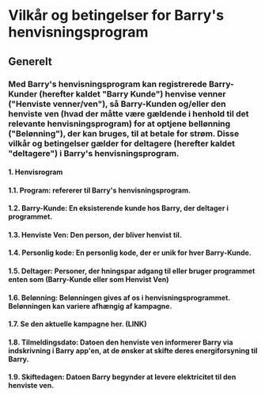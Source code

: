 # Vilkår og betingelser for Barry's henvisningsprogram
## Generelt
### Med Barry's henvisningsprogram kan registrerede Barry-Kunder (herefter kaldet "Barry Kunde") henvise venner ("Henviste venner/ven"), så Barry-Kunden og/eller den henviste ven (hvad der måtte være gældende i henhold til det relevante henvisningsprogram) for at optjene bellønning ("Belønning"), der kan bruges, til at betale for strøm. Disse vilkår og betingelser gælder for deltagere (herefter kaldet "deltagere") i Barry's henvisningsprogram.
#### 1. Henvisrogram
#### 1.1. Program: refererer til Barry's henvisningsprogram.
#### 1.2. Barry-Kunde: En eksisterende kunde hos Barry, der deltager i programmet.
#### 1.3. Henviste Ven: Den person, der bliver henvist til.
#### 1.4. Personlig kode: En personlig kode, der er unik for hver Barry-Kunde.
#### 1.5. Deltager: Personer, der hningspar adgang til eller bruger programmet enten som (Barry-Kunde eller som Henvist Ven)
#### 1.6. Belønning: Belønningen gives af os i henvisningsprogrammet. Belønningen kan variere afhængig af kampagne.
#### 1.7. Se den aktuelle kampagne her. (LINK)
#### 1.8. Tilmeldingsdato: Datoen den henviste ven informerer Barry via indskrivning i Barry app'en, at de ønsker at skifte deres energiforsyning til Barry.
#### 1.9. Skiftedagen: Datoen Barry begynder at levere elektricitet til den henviste ven.
